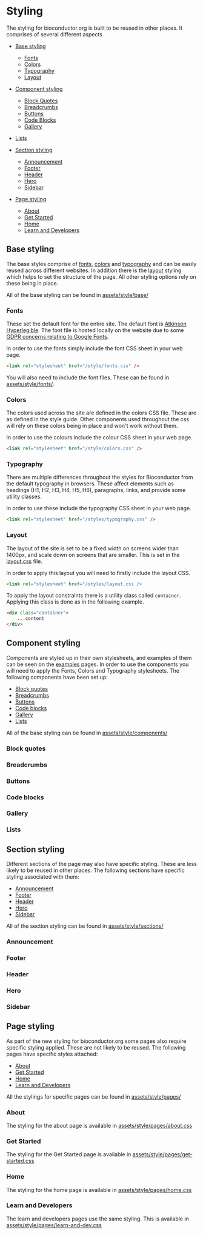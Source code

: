 # Styling

The styling for bioconductor.org is built to be reused in other places. It comprises of several different aspects

* [Base styling](#base-styling)
    * [Fonts](#fonts)
    * [Colors](#colors)
    * [Typography](#typography)
    * [Layout](#layout)

* [Component styling](#component-styling)
    * [Block Quotes](#block-quotes)
    * [Breadcrumbs](#breadcrumbs)
    * [Buttons](#buttons)
    * [Code Blocks](#code-blocks)
    * [Gallery](#gallery)
* [Lists](#lists)

* [Section styling](#section-styling)
    * [Announcement](#announcement)
    * [Footer](#footer)
    * [Header](#header)
    * [Hero](#hero)
    * [Sidebar](#sidebar)

* [Page styling](#page-styling)
    * [About](#about)
    * [Get Started](#get-started)
    * [Home](#home)
    * [Learn and Developers](#learn-and-developers)


## Base styling

The base styles comprise of [fonts](#fonts), [colors](#colors) and [typography](#typography) and can be easily reused across different websites. In addition there is the [layout](#layout) styling which helps to set the structure of the page. All other styling options rely on these being in place.

All of the base styling can be found in [assets/style/base/](/assets/style/base/)

### Fonts

These set the default font for the entire site. The default font is [Atkinson Hyperlegible](https://fonts.google.com/specimen/Atkinson+Hyperlegible). The font file is hosted locally on the website due to some [GDPR concerns relating to Google Fonts](https://www.cookieyes.com/documentation/features/google-fonts-and-gdpr/#How_do_Goo_0).

In order to use the fonts simply include the font CSS sheet in your web page.

```html
<link rel="stylesheet" href="/style/fonts.css" />
```

You will also need to include the font files. These can be found in [assets/style/fonts/](/assets/style/fonts/). 


### Colors

The colors used across the site are defined in the colors CSS file. These are as defined in the style guide. Other components used throughout the css will rely on these colors being in place and won't work without them.

In order to use the colours include the colour CSS sheet in your web page.

```html
<link rel="stylesheet" href="/style/colors.css" />
```


### Typography

There are multiple differences throughout the styles for Bioconductor from the default typography in browsers. These affect elements such as headings (H1, H2, H3, H4, H5, H6), paragraphs, links, and provide some utility classes.

In order to use these include the typography CSS sheet in your web page.

```html
<link rel="stylesheet" href="/styles/typography.css" />
```

### Layout

The layout of the site is set to be a fixed width on screens wider than 1400px, and scale down on screens that are smaller. This is set in the [layout.css](/assets/style/layout.css) file.

In order to apply this layout you will need to firstly include the layout CSS.

```html
<link rel="stylesheet" href="/styles/layout.css />
```

To apply the layout constraints there is a utility class called `container`. Applying this class is done as in the following example.

```html
<div class="container">
    ...content
</div>
```

## Component styling

Components are styled up in their own stylesheets, and examples of them can be seen on the [examples](/content/examples) pages. In order to use the components you will need to apply the Fonts, Colors and Typography stylesheets. The following components have been set up:

* [Block quotes](#block-quotes)
* [Breadcrumbs](#breadcrumbs)
* [Buttons](#buttons)
* [Code blocks](#code-blocks)
* [Gallery](#gallery)
* [Lists](#lists)

All of the base styling can be found in [assets/style/components/](/assets/style/components/)

### Block quotes

### Breadcrumbs

### Buttons

### Code blocks

### Gallery

### Lists

## Section styling

Different sections of the page may also have specific styling. These are less likely to be reused in other places. The following sections have specific styling associated with them:

* [Announcement](#announcement)
* [Footer](#footer)
* [Header](#header)
* [Hero](#hero)
* [Sidebar](#sidebar)

All of the section styling can be found in [assets/style/sections/](/assets/style/sections/)

### Announcement

### Footer

### Header

### Hero

### Sidebar

## Page styling

As part of the new styling for bioconductor.org some pages also require specific styling applied. These are not likely to be reused. The following pages have specific styles attached:

* [About](#about)
* [Get Started](#get-started)
* [Home](#home)
* [Learn and Developers](#learn-and-developers)

All the stylings for specific pages can be found in [assets/style/pages/](/assets/style/pages/)

### About

The styling for the about page is available in [assets/style/pages/about.css](/assets/style/pages/about.css)

### Get Started

The styling for the Get Started page is available in [assets/style/pages/get-started.css](/assets/style/pages/get-started.css)

### Home

The styling for the home page is available in [assets/style/pages/home.css](/assets/style/pages/home.css)

### Learn and Developers

The learn and developers pages use the same styling. This is available in [assets/style/pages/learn-and-dev.css](/assets/style/pages/learn-and-dev.css)
